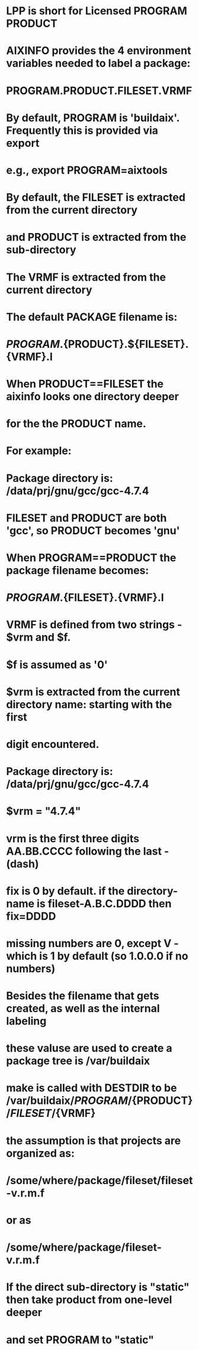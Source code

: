 
# LPP is short for Licensed PROGRAM PRODUCT
# AIXINFO provides the 4 environment variables needed to label a package:
# PROGRAM.PRODUCT.FILESET.VRMF
# By default, PROGRAM is 'buildaix'. Frequently this is provided via export
# e.g., export PROGRAM=aixtools
# By default, the FILESET is extracted from the current directory
# and PRODUCT is extracted from the sub-directory
# The VRMF is extracted from the current directory
#
# The default PACKAGE filename is:
# ${PROGRAM}.${PRODUCT}.${FILESET}.{VRMF}.I

# When PRODUCT==FILESET the aixinfo looks one directory deeper
# for the the PRODUCT name.
# For example:
# Package directory is: /data/prj/gnu/gcc/gcc-4.7.4
# FILESET and PRODUCT are both 'gcc', so PRODUCT becomes 'gnu'

# When PROGRAM==PRODUCT the package filename becomes:
# ${PROGRAM}.${FILESET}.{VRMF}.I

# VRMF is defined from two strings - $vrm and $f.
# $f is assumed as '0'
# $vrm is extracted from the current directory name: starting with the first
# digit encountered.
# Package directory is: /data/prj/gnu/gcc/gcc-4.7.4
# $vrm = "4.7.4"

# vrm is the first three digits AA.BB.CCCC following the last - (dash)
# fix is 0 by default. if the directory-name is fileset-A.B.C.DDDD then fix=DDDD
# missing numbers are 0, except V - which is 1 by default (so 1.0.0.0 if no numbers)
#
# Besides the filename that gets created, as well as the internal labeling
# these valuse are used to create a package tree is /var/buildaix
# make is called with DESTDIR to be /var/buildaix/${PROGRAM}/${PRODUCT}/${FILESET}/${VRMF}

# the assumption is that projects are organized as:
# /some/where/package/fileset/fileset-v.r.m.f
# or as
# /some/where/package/fileset-v.r.m.f

# If the direct sub-directory is "static" then take product from one-level deeper
# and set PROGRAM to "static"

